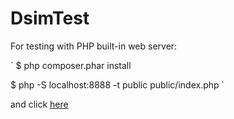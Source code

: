 # DsimTest

For testing with PHP built-in web server:

`
$ php composer.phar install

$ php -S localhost:8888 -t public public/index.php
`

and click [here](http://localhost:8888/uno/dos/tres/probando.php?uno=1&2=dos)
